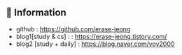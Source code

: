 ####

<br><br>

## 🌹 Information
- github : https://github.com/erase-jeong
- blog1[study & cs] :  : https://erase-jeong.tistory.com/
- blog2 [study + daily] : https://blog.naver.com/voy2000




<!--
### Hi there
- 🌱 I’m currently learning ....

**erase-jeong/erase-jeong** is a ✨ _special_ ✨ repository because its `README.md` (this file) appears on your GitHub profile.
- 
Here are some ideas to get you started:

- 🔭 I’m currently working on .

- 👯 I’m looking to collaborate on ...
- 🤔 I’m looking for help with ...
- 💬 Ask me about ...
- 📫 How to reach me: ...
- 😄 Pronouns: ...
- ⚡ Fun fact: .....
-->
